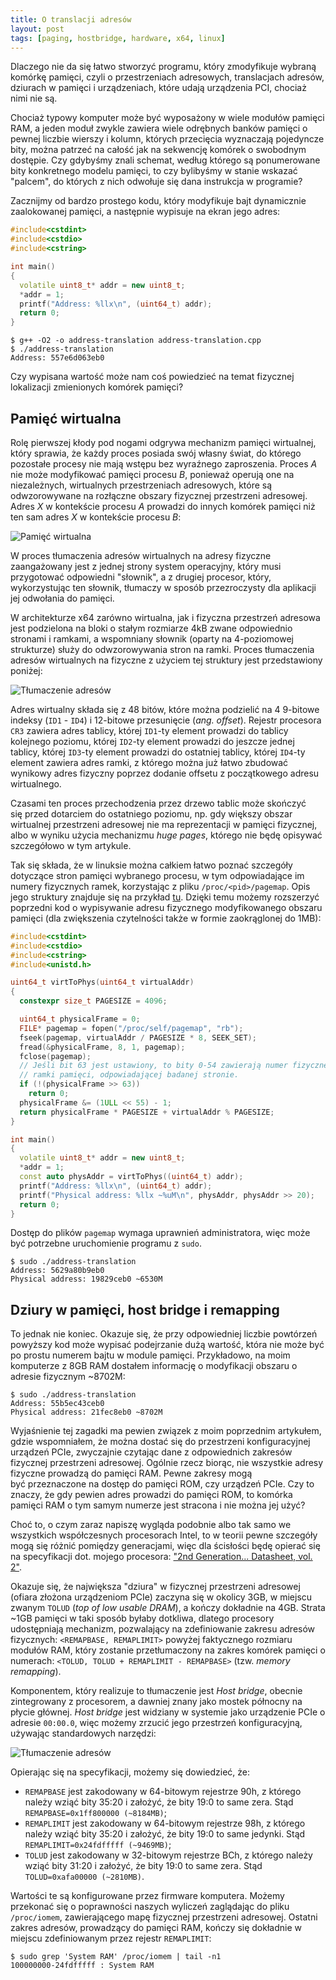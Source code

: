 ```yaml
---
title: O translacji adresów
layout: post
tags: [paging, hostbridge, hardware, x64, linux]
---
```


Dlaczego nie da się łatwo stworzyć programu, który zmodyfikuje wybraną komórkę pamięci, czyli o przestrzeniach adresowych, translacjach adresów, dziurach w pamięci i urządzeniach, które udają urządzenia PCI, chociaż nimi nie są.

Chociaż typowy komputer może być wyposażony w wiele modułów pamięci RAM, a jeden moduł zwykle zawiera wiele odrębnych banków pamięci o pewnej liczbie wierszy i kolumn, których przecięcia wyznaczają pojedyncze bity, można patrzeć na całość jak na sekwencję komórek o swobodnym dostępie. Czy gdybyśmy znali schemat, według którego są ponumerowane bity konkretnego modelu pamięci, to czy bylibyśmy w stanie wskazać "palcem", do których z nich odwołuje się dana instrukcja w programie?

Zacznijmy od bardzo prostego kodu, który modyfikuje bajt dynamicznie zaalokowanej pamięci, a następnie wypisuje na ekran jego adres:
```c++
#include<cstdint>
#include<cstdio>
#include<cstring>

int main() 
{
  volatile uint8_t* addr = new uint8_t;
  *addr = 1;
  printf("Address: %llx\n", (uint64_t) addr);
  return 0; 
}
```
```console
$ g++ -O2 -o address-translation address-translation.cpp
$ ./address-translation
Address: 557e6d063eb0
```
Czy wypisana wartość może nam coś powiedzieć na temat fizycznej lokalizacji zmienionych komórek pamięci?

## Pamięć wirtualna
Rolę pierwszej kłody pod nogami odgrywa mechanizm pamięci wirtualnej, który sprawia, że każdy proces posiada swój własny świat, do którego pozostałe procesy nie mają wstępu bez wyraźnego zaproszenia. Proces _A_ nie może modyfikować pamięci procesu _B_, ponieważ operują one na niezależnych, wirtualnych przestrzeniach adresowych, które są odwzorowywane na rozłączne obszary fizycznej przestrzeni adresowej. Adres _X_ w kontekście procesu _A_ prowadzi do innych komórek pamięci niż ten sam adres _X_ w kontekście procesu _B_:

![Pamięć wirtualna](/assets/img/virtmemory.png)

W proces tłumaczenia adresów wirtualnych na adresy fizyczne zaangażowany jest z jednej strony system operacyjny, który musi przygotować odpowiedni "słownik", a z drugiej procesor, który, wykorzystując ten słownik, tłumaczy w sposób przezroczysty dla aplikacji jej odwołania do pamięci.

W architekturze x64 zarówno wirtualna, jak i fizyczna przestrzeń adresowa jest podzielona na bloki o stałym rozmiarze 4kB zwane odpowiednio stronami i ramkami, a wspomniany słownik (oparty na 4-poziomowej strukturze) służy do odwzorowywania stron na ramki. Proces tłumaczenia adresów wirtualnych na fizyczne z użyciem tej struktury jest przedstawiony poniżej:

![Tłumaczenie adresów](/assets/img/translation.png)

Adres wirtualny składa się z 48 bitów, które można podzielić na 4 9-bitowe indeksy (`ID1` - `ID4`) i 12-bitowe przesunięcie (_ang. offset_). Rejestr procesora `CR3` zawiera adres tablicy, której `ID1`-ty element prowadzi do tablicy kolejnego poziomu, której `ID2`-ty element prowadzi do jeszcze jednej tablicy, której `ID3`-ty element prowadzi do ostatniej tablicy, której `ID4`-ty element zawiera adres ramki, z którego można już łatwo zbudować wynikowy adres fizyczny poprzez dodanie offsetu z początkowego adresu wirtualnego.

Czasami ten proces przechodzenia przez drzewo tablic może skończyć się przed dotarciem do ostatniego poziomu, np. gdy większy obszar wirtualnej przestrzeni adresowej nie ma reprezentacji w pamięci fizycznej, albo w wyniku użycia mechanizmu _huge pages_, którego nie będę opisywać szczegółowo w tym artykule.

Tak się składa, że w linuksie można całkiem łatwo poznać szczegóły dotyczące stron pamięci wybranego procesu, w tym odpowiadające im numery fizycznych ramek, korzystając z pliku `/proc/<pid>/pagemap`. Opis jego struktury znajduje się na przykład [tu][1]. Dzięki temu możemy rozszerzyć poprzedni kod o wypisywanie adresu fizycznego modyfikowanego obszaru pamięci (dla zwiększenia czytelności także w formie zaokrąglonej do 1MB):
```c++
#include<cstdint>
#include<cstdio>
#include<cstring>
#include<unistd.h>

uint64_t virtToPhys(uint64_t virtualAddr)
{
  constexpr size_t PAGESIZE = 4096;

  uint64_t physicalFrame = 0;
  FILE* pagemap = fopen("/proc/self/pagemap", "rb");
  fseek(pagemap, virtualAddr / PAGESIZE * 8, SEEK_SET);
  fread(&physicalFrame, 8, 1, pagemap);
  fclose(pagemap);
  // Jeśli bit 63 jest ustawiony, to bity 0-54 zawierają numer fizycznej 
  // ramki pamięci, odpowiadającej badanej stronie.
  if (!(physicalFrame >> 63))
    return 0;
  physicalFrame &= (1ULL << 55) - 1;
  return physicalFrame * PAGESIZE + virtualAddr % PAGESIZE;
}

int main() 
{
  volatile uint8_t* addr = new uint8_t;
  *addr = 1;
  const auto physAddr = virtToPhys((uint64_t) addr);
  printf("Address: %llx\n", (uint64_t) addr);
  printf("Physical address: %llx ~%uM\n", physAddr, physAddr >> 20);
  return 0; 
}
```

Dostęp do plików `pagemap` wymaga uprawnień administratora, więc może być potrzebne uruchomienie programu z `sudo`.

```console
$ sudo ./address-translation
Address: 5629a80b9eb0
Physical address: 19829ceb0 ~6530M
```

## Dziury w pamięci, host bridge i remapping

To jednak nie koniec. Okazuje się, że przy odpowiedniej liczbie powtórzeń powyższy kod może wypisać podejrzanie dużą wartość, która nie może być po prostu numerem bajtu w module pamięci. Przykładowo, na moim komputerze z 8GB RAM dostałem informację o modyfikacji obszaru o adresie fizycznym ~8702M:

```console
$ sudo ./address-translation
Address: 55b5ec43ceb0
Physical address: 21fec8eb0 ~8702M
```

Wyjaśnienie tej zagadki ma pewien związek z moim poprzednim artykułem, gdzie wspomniałem, że można dostać się do przestrzeni konfiguracyjnej urządzeń PCIe, zwyczajnie czytając dane z odpowiednich zakresów fizycznej przestrzeni adresowej. Ogólnie rzecz biorąc, nie wszystkie adresy fizyczne prowadzą do pamięci RAM. Pewne zakresy mogą być przeznaczone na dostęp do pamięci ROM, czy urządzeń PCIe.
Czy to znaczy, że gdy pewien adres prowadzi do pamięci ROM, to komórka pamięci RAM o tym samym numerze jest stracona i nie można jej użyć?

Choć to, o czym zaraz napiszę wygląda podobnie albo tak samo we wszystkich współczesnych procesorach Intel, to w teorii pewne szczegóły mogą się różnić pomiędzy generacjami, więc dla ścisłości będę opierać się na specyfikacji dot. mojego procesora: ["2nd Generation... Datasheet, vol. 2"][2].

Okazuje się, że największa "dziura" w fizycznej przestrzeni adresowej (ofiara złożona urządzeniom PCIe) zaczyna się w okolicy 3GB, w miejscu zwanym `TOLUD` (_top of low usable DRAM_), a kończy dokładnie na 4GB. Strata ~1GB pamięci w taki sposób byłaby dotkliwa, dlatego procesory udostępniają mechanizm, pozwalający na zdefiniowanie zakresu adresów fizycznych: `<REMAPBASE, REMAPLIMIT>` powyżej faktycznego rozmiaru modułów RAM, który zostanie przetłumaczony na zakres komórek pamięci o numerach: `<TOLUD, TOLUD + REMAPLIMIT - REMAPBASE>` (tzw. _memory remapping_).

Komponentem, który realizuje to tłumaczenie jest _Host bridge_, obecnie zintegrowany z procesorem, a dawniej znany jako mostek północny na płycie głównej. _Host bridge_ jest widziany w systemie jako urządzenie PCIe o adresie `00:00.0`, więc możemy zrzucić jego przestrzeń konfiguracyjną, używając standardowych narzędzi:

![Tłumaczenie adresów](/assets/img/remapbase.png)

Opierając się na specyfikacji, możemy się dowiedzieć, że:
* `REMAPBASE` jest zakodowany w 64-bitowym rejestrze 90h, z którego należy wziąć bity 35:20 i założyć, że bity 19:0 to same zera. Stąd `REMAPBASE=0x1ff800000 (~8184MB)`;
* `REMAPLIMIT` jest zakodowany w 64-bitowym rejestrze 98h, z którego należy wziąć bity 35:20 i założyć, że bity 19:0 to same jedynki. Stąd `REMAPLIMIT=0x24fdfffff (~9469MB)`;
* `TOLUD` jest zakodowany w 32-bitowym rejestrze BCh, z którego należy wziąć bity 31:20 i założyć, że bity 19:0 to same zera. Stąd `TOLUD=0xafa00000 (~2810MB)`.

Wartości te są konfigurowane przez firmware komputera. Możemy przekonać się o poprawności naszych wyliczeń zaglądając do pliku `/proc/iomem`, zawierającego mapę fizycznej przestrzeni adresowej. Ostatni zakres adresów, prowadzący do pamięci RAM, kończy się dokładnie w miejscu zdefiniowanym przez rejestr `REMAPLIMIT`:

```console
$ sudo grep 'System RAM' /proc/iomem | tail -n1
100000000-24fdfffff : System RAM
```

[1]: https://www.kernel.org/doc/Documentation/vm/pagemap.txt
[2]: https://www.intel.com/content/dam/www/public/us/en/documents/datasheets/2nd-gen-core-desktop-vol-2-datasheet.pdf